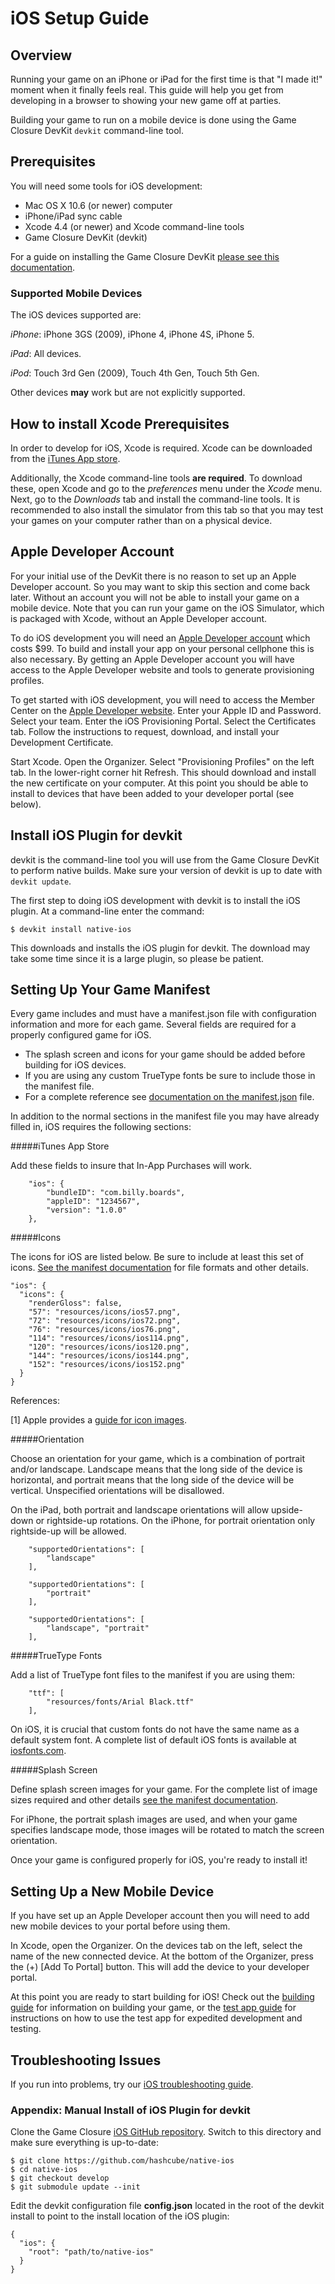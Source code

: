 # iOS Setup Guide

## Overview

Running your game on an iPhone or iPad for the first time is that \"I made it!\" moment when it finally feels real.  This guide will help you get from developing in a browser to showing your new game off at parties.

Building your game to run on a mobile device is done using the Game Closure DevKit `devkit` command-line tool.  

## Prerequisites

You will need some tools for iOS development:

+ Mac OS X 10.6 (or newer) computer
+ iPhone/iPad sync cable
+ Xcode 4.4 (or newer) and Xcode command-line tools
+ Game Closure DevKit (devkit)

For a guide on installing the Game Closure DevKit [please see this documentation](../guide/install.html).

### Supported Mobile Devices

The iOS devices supported are:

_iPhone_: iPhone 3GS (2009), iPhone 4, iPhone 4S, iPhone 5.

_iPad_: All devices.

_iPod_: Touch 3rd Gen (2009), Touch 4th Gen, Touch 5th Gen.

Other devices **may** work but are not explicitly supported.

## How to install Xcode Prerequisites

In order to develop for iOS, Xcode is required.  Xcode can be downloaded from the [iTunes App store](https://itunes.apple.com/us/app/xcode/id497799835?mt=12).

Additionally, the Xcode command-line tools **are required**.  To download these, open Xcode and go to the *preferences* menu under the *Xcode* menu.  Next, go to the *Downloads* tab and install the command-line tools.  It is recommended to also install the simulator from this tab so that you may test your games on your computer rather than on a physical device.

## Apple Developer Account

For your initial use of the DevKit there is no reason to set up an Apple Developer account.  So you may want to skip this section and come back later.  Without an account you will not be able to install your game on a mobile device.  Note that you can run your game on the iOS Simulator, which is packaged with Xcode, without an Apple Developer account.

To do iOS development you will need an [Apple Developer account](https://developer.apple.com/programs/register/) which costs $99.  To build and install your app on your personal cellphone this is also necessary.  By getting an Apple Developer account you will have access to the Apple Developer website and tools to generate provisioning profiles.

To get started with iOS development, you will need to access the Member Center on the  [Apple Developer website](http://developer.apple.com).  Enter your Apple ID and Password.  Select your team.  Enter the iOS Provisioning Portal.  Select the Certificates tab.  Follow the instructions to request, download, and install your Development Certificate.

Start Xcode.  Open the Organizer.  Select "Provisioning Profiles" on the left tab.  In the lower-right corner hit Refresh.  This should download and install the new certificate on your computer.  At this point you should be able to install to devices that have been added to your developer portal (see below).

## Install iOS Plugin for devkit

devkit is the command-line tool you will use from the Game Closure DevKit to perform native builds.  Make sure your version of devkit is up to date with `devkit update`.

The first step to doing iOS development with devkit is to install the iOS plugin.  At a command-line enter the command:

~~~
$ devkit install native-ios
~~~

This downloads and installs the iOS plugin for devkit.  The download may take some time since it is a large plugin, so please be patient.

## Setting Up Your Game Manifest

Every game includes and must have a manifest.json file with configuration information and more for each game. Several fields are required for a properly configured game for iOS.  
  
- The splash screen and icons for your game should be added before building for iOS devices.  
- If you are using any custom TrueType fonts be sure to include those in the manifest file.  
- For a complete reference see [documentation on the manifest.json](../guide/manifest.html) file.

In addition to the normal sections in the manifest file you may have already filled in, iOS requires the following sections:

#####iTunes App Store

Add these fields to insure that In-App Purchases will work.

~~~
	"ios": {
		"bundleID": "com.billy.boards",
		"appleID": "1234567",
		"version": "1.0.0"
	},
~~~

#####Icons

The icons for iOS are listed below.  Be sure to include at least this set of icons.  [See the manifest documentation](../guide/manifest.html) for file formats and other details.

~~~
"ios": {
  "icons": {
    "renderGloss": false,
    "57": "resources/icons/ios57.png",
    "72": "resources/icons/ios72.png",
    "76": "resources/icons/ios76.png",
    "114": "resources/icons/ios114.png",
    "120": "resources/icons/ios120.png",
    "144": "resources/icons/ios144.png",
    "152": "resources/icons/ios152.png"
  }
}
~~~

References:

[1] Apple provides a [guide for icon images](http://developer.apple.com/library/ios/#documentation/userexperience/conceptual/mobilehig/IconsImages/IconsImages.html).

#####Orientation

Choose an orientation for your game, which is a combination of portrait and/or landscape.  Landscape means that the long side of the device is horizontal, and portrait means that the long side of the device will be vertical.  Unspecified orientations will be disallowed.

On the iPad, both portrait and landscape orientations will allow upside-down or rightside-up rotations.  On the iPhone, for portrait orientation only rightside-up will be allowed.

~~~
	"supportedOrientations": [
		"landscape"
	],
~~~

~~~
	"supportedOrientations": [
		"portrait"
	],
~~~

~~~
	"supportedOrientations": [
		"landscape", "portrait"
	],
~~~

#####TrueType Fonts

Add a list of TrueType font files to the manifest if you are using them:

~~~
	"ttf": [
		"resources/fonts/Arial Black.ttf"
	],
~~~

On iOS, it is crucial that custom fonts do not have the same name as a default system font.  A complete list of default iOS fonts is available at [iosfonts.com](http://iosfonts.com).

#####Splash Screen

Define splash screen images for your game.  For the complete list of image sizes required and other details [see the manifest documentation](../guide/manifest.html).

For iPhone, the portrait splash images are used, and when your game specifies landscape mode, those images will be rotated to match the screen orientation.

Once your game is configured properly for iOS, you're ready to install it!

## Setting Up a New Mobile Device

If you have set up an Apple Developer account then you will need to add new mobile devices to your portal before using them.

In Xcode, open the Organizer.  On the devices tab on the left, select the name of the new connected device.  At the bottom of the Organizer, press the (+) [Add To Portal] button.  This will add the device to your developer portal.

At this point you are ready to start building for iOS!  Check out the [building guide](./ios-build.html) for information on building your game, or the [test app guide](./ios-test-app.html) for instructions on how to use the test app for expedited development and testing.

## Troubleshooting Issues

If you run into problems, try our [iOS troubleshooting guide](./ios-troubleshooting.html).

### Appendix: Manual Install of iOS Plugin for devkit

Clone the Game Closure
[iOS GitHub repository](https://github.com/hashcube/native-ios). Switch to this directory and make sure everything is up-to-date:

~~~
$ git clone https://github.com/hashcube/native-ios
$ cd native-ios
$ git checkout develop
$ git submodule update --init
~~~

Edit the devkit configuration file **config.json** located in the root of the devkit install to point to the install location of the iOS plugin:

~~~
{
  "ios": {
    "root": "path/to/native-ios"
  }
}
~~~
